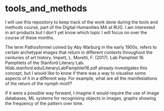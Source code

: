 # tools_and_methods

I will use this repository to keep track of the work done during the tools and methods course, part of the Digital Humanities MA at RUG.
I am interested in art products but I don't yet know which topic I will focus on over the course of these months.

The term Pathosformel coined by Aby Warburg in the early 1900s, refers to certain archetypal images that return in different contexts throughout the centuries of art history. Impett, L. Moretti, F. (2017). Lab Pamphlet 16. Pamphlets of the Stanford Literary Lab. litlab.stanford.edu/LiteraryLabPamphlet16.pdf already investigates this concept, but I would like to know if there was a way to visualise some aspects of it in a different way. For example, what are all the manifestations of the return of the nymph motif?

If it were a possible way forward, I imagine it would require the use of image databases, ML systems for recognising objects in images, graphs showing the frequency of the pattern over time.
